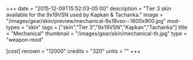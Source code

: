 +++
date = "2015-12-09T15:52:03-05:00"
description = "Tier 3 skin available for the 9x19VSN used by Kapkan & Tachanka."
image = "/images/gear/skin/preview/mechanical-9x19vsn--1600x900.jpg"
mod-types = "skin"
tags = ["skin","Tier 3","9x19VSN","Kapkan","Tachanka"]
title = "Mechanical"
thumbnail = "/images/gear/skin/mechanical-th.jpg"
type = "weapon-mod"

[cost]
  renown = "12000"
  credits = "320"
  units = ""
+++
